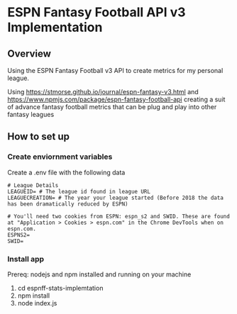 # ESPN Fantasy Football API v3 Implementation

## Overview
Using the ESPN Fantasy Football v3 API to create metrics for my personal league. 

Using https://stmorse.github.io/journal/espn-fantasy-v3.html and https://www.npmjs.com/package/espn-fantasy-football-api creating a suit of advance fantasy football metrics that can be plug and play into other fantasy leagues

## How to set up 
### Create enviornment variables
Create a .env file with the following data
```
# League Details
LEAGUEID= # The league id found in league URL
LEAGUECREATION= # The year your league started (Before 2018 the data has been dramatically reduced by ESPN)

# You'll need two cookies from ESPN: espn_s2 and SWID. These are found at "Application > Cookies > espn.com" in the Chrome DevTools when on espn.com.
ESPNS2=
SWID=
```
### Install app
Prereq: nodejs and npm installed and running on your machine
1.  cd espnff-stats-implemtation
2.  npm install
3.  node index.js
